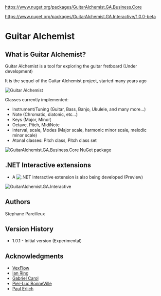 ﻿https://www.nuget.org/packages/GuitarAlchemist.GA.Business.Core

https://www.nuget.org/packages/GuitarAlchemist.GA.Interactive/1.0.0-beta


# Guitar Alchemist

## What is Guitar Alchemist?

Guitar Alchemist is a tool for exploring the guitar fretboard (Under development)

It is the sequel of the Guitar Alchemist project, started many years ago

![Guitar Alchemist](http://www.guitaralchemist.com/)


Classes currently implemented:
- Instrument/Tuning (Guitar, Bass, Banjo, Ukulele, and many more...)
- Note (Chromatic, diatonic, etc...)
- Keys (Major, Minor)
- Octave, Pitch, MidiNote
- Interval, scale, Modes (Major scale, harmonic minor scale, melodic minor scale)
- Atonal classes: Pitch class, Pitch class set

![GuitarAlchemist.GA.Business.Core NuGet package](https://www.nuget.org/packages/GuitarAlchemist.GA.Business.Core)

## .NET Interactive extensions 

- A ![.NET Interactive](https://github.com/dotnet/interactive) extension is also being developed (Preview)

![GuitarAlchemist.GA.Interactive](https://www.nuget.org/packages/GuitarAlchemist.GA.Interactive)

## Authors

Stephane Pareilleux

## Version History

* 1.0.1 - Initial version (Experimental)

## Acknowledgments

* [VexFlow](https://www.vexflow.com/)
* [Ian Ring](https://ianring.com/musictheory/)
* [Gabriel Carol](https://codepen.io/gabrielcarol/pen/rGeEbY)
* [Pier-Luc BonneVille](https://plbonneville.com/)
* [Paul Erlich](https://en.wikipedia.org/wiki/Paul_Erlich)
